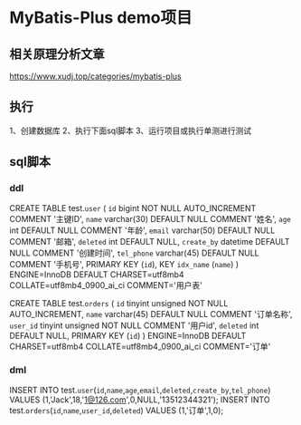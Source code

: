 # MyBatis-Plus demo项目

## 相关原理分析文章
https://www.xudj.top/categories/mybatis-plus

## 执行
1、创建数据库
2、执行下面sql脚本
3、运行项目或执行单测进行测试

## sql脚本
### ddl
CREATE TABLE test.`user` (
`id` bigint NOT NULL AUTO_INCREMENT COMMENT '主键ID',
`name` varchar(30) DEFAULT NULL COMMENT '姓名',
`age` int DEFAULT NULL COMMENT '年龄',
`email` varchar(50) DEFAULT NULL COMMENT '邮箱',
`deleted` int DEFAULT NULL,
`create_by` datetime DEFAULT NULL COMMENT '创建时间',
`tel_phone` varchar(45) DEFAULT NULL COMMENT '手机号',
PRIMARY KEY (`id`),
KEY `idx_name` (`name`)
) ENGINE=InnoDB DEFAULT CHARSET=utf8mb4 COLLATE=utf8mb4_0900_ai_ci COMMENT='用户表'

CREATE TABLE test.`orders` (
`id` tinyint unsigned NOT NULL AUTO_INCREMENT,
`name` varchar(45) DEFAULT NULL COMMENT '订单名称',
`user_id` tinyint unsigned NOT NULL COMMENT '用户id',
`deleted` int DEFAULT NULL,
PRIMARY KEY (`id`)
) ENGINE=InnoDB DEFAULT CHARSET=utf8mb4 COLLATE=utf8mb4_0900_ai_ci COMMENT='订单'

### dml
INSERT INTO test.`user`(`id`,`name`,`age`,`email`,`deleted`,`create_by`,`tel_phone`) VALUES (1,'Jack',18,'1@126.com',0,NULL,'13512344321');
INSERT INTO test.`orders`(`id`,`name`,`user_id`,`deleted`) VALUES (1,'订单',1,0);
